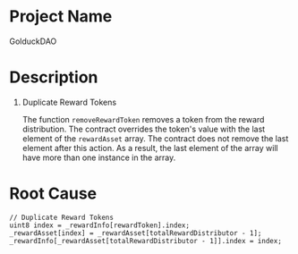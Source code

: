 # Project Name
GolduckDAO

# Description
1. Duplicate Reward Tokens
    
    The function `removeRewardToken` removes a token from the reward distribution. The contract overrides the token's value with the last element of the `rewardAsset` array. The contract does not remove the last element after this action. As a result, the last element of the array will have more than one instance in the array.

# Root Cause
```solidity
// Duplicate Reward Tokens
uint8 index = _rewardInfo[rewardToken].index;
_rewardAsset[index] = _rewardAsset[totalRewardDistributor - 1];
_rewardInfo[_rewardAsset[totalRewardDistributor - 1]].index = index;